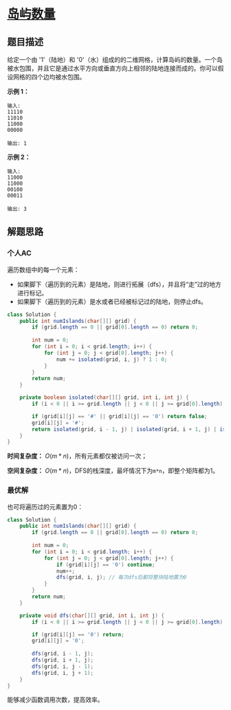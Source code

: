 # [岛屿数量](https://leetcode-cn.com/problems/number-of-islands/)

## 题目描述

给定一个由 '1'（陆地）和 '0'（水）组成的的二维网格，计算岛屿的数量。一个岛被水包围，并且它是通过水平方向或垂直方向上相邻的陆地连接而成的。你可以假设网格的四个边均被水包围。

**示例 1：**

```
输入:
11110
11010
11000
00000

输出: 1
```

**示例 2：**

```
输入:
11000
11000
00100
00011

输出: 3
```

## 解题思路

### 个人AC

遍历数组中的每一个元素：

- 如果脚下（遍历到的元素）是陆地，则进行拓展（dfs），并且将“走”过的地方进行标记。
- 如果脚下（遍历到的元素）是水或者已经被标记过的陆地，则停止dfs。

```java
class Solution {
    public int numIslands(char[][] grid) {
        if (grid.length == 0 || grid[0].length == 0) return 0;
        
        int num = 0;
        for (int i = 0; i < grid.length; i++) {
            for (int j = 0; j < grid[0].length; j++) {
                num += isolated(grid, i, j) ? 1 : 0;
            }
        }
        return num;
    }

    private boolean isolated(char[][] grid, int i, int j) {
        if (i < 0 || i >= grid.length || j < 0 || j >= grid[0].length) return false;

        if (grid[i][j] == '#' || grid[i][j] == '0') return false;
        grid[i][j] = '#';
        return isolated(grid, i - 1, j) | isolated(grid, i + 1, j) | isolated(grid, i, j - 1) | isolated(grid, i, j + 1) | true;
    }
}
```

**时间复杂度：** $O(m*n)$，所有元素都仅被访问一次；

**空间复杂度：** $O(m*n)$，DFS的栈深度，最坏情况下为`m*n`，即整个矩阵都为1。

### 最优解

也可将遍历过的元素置为0：

```java
class Solution {
    public int numIslands(char[][] grid) {
        if (grid.length == 0 || grid[0].length == 0) return 0;
        
        int num = 0;
        for (int i = 0; i < grid.length; i++) {
            for (int j = 0; j < grid[0].length; j++) {
                if (grid[i][j] == '0') continue;
                num++;
                dfs(grid, i, j); // 每次dfs后都将整块陆地置为0
            }
        }
        return num;
    }

    private void dfs(char[][] grid, int i, int j) {
        if (i < 0 || i >= grid.length || j < 0 || j >= grid[0].length) return;

        if (grid[i][j] == '0') return;
        grid[i][j] = '0';
        
        dfs(grid, i - 1, j);
        dfs(grid, i + 1, j);
        dfs(grid, i, j - 1);
        dfs(grid, i, j + 1);
    }
}
```

能够减少函数调用次数，提高效率。

